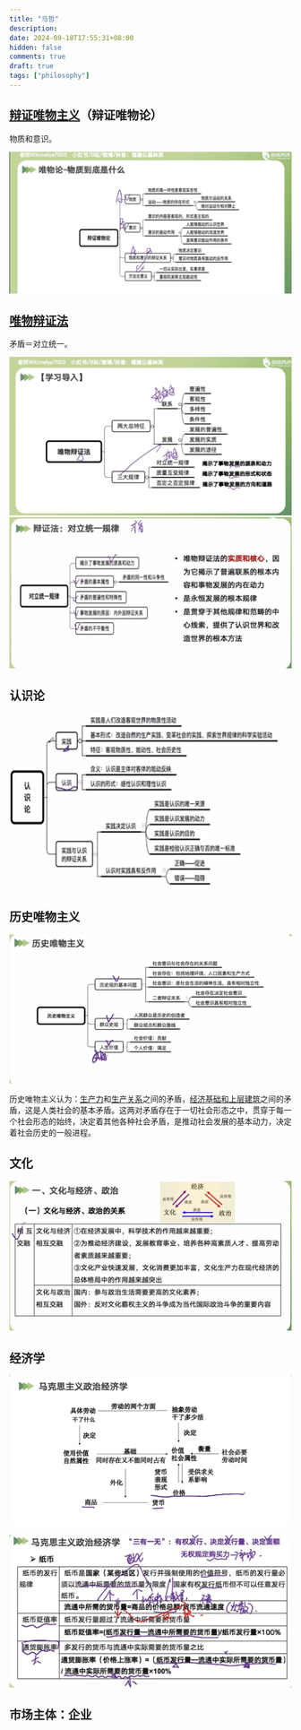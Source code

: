 ```yaml
---
title: "马哲"
description: 
date: 2024-09-18T17:55:31+08:00
hidden: false
comments: true
draft: true
tags: ["philosophy"]
---
```

## [辩证唯物主义](https://zh.wikipedia.org/wiki/%E8%BE%A9%E8%AF%81%E5%94%AF%E7%89%A9%E4%B8%BB%E4%B9%89)（辩证唯物论）

物质和意识。

![1726714781471](image/马哲/1726714781471.png)

## [唯物辩证法](https://zh.wikipedia.org/wiki/%E5%94%AF%E7%89%A9%E8%BE%A9%E8%AF%81%E6%B3%95)

矛盾＝对立统一。

![1726715117551](image/马哲/1726715117551.png)![1726715254074](image/马哲/1726715254074.png)

## 认识论

![1726715442370](image/马哲/1726715442370.png)

## 历史唯物主义

![1726727093170](image/马哲/1726727093170.png)

历史唯物主义认为：[生产力](https://zh.wikipedia.org/wiki/%E7%94%9F%E4%BA%A7%E5%8A%9B%E7%90%86%E8%AE%BA "生产力理论")和[生产关系](https://zh.wikipedia.org/wiki/%E7%94%9F%E4%BA%A7%E5%85%B3%E7%B3%BB "生产关系")之间的矛盾，[经济基础和上层建筑](https://zh.wikipedia.org/wiki/%E7%BB%8F%E6%B5%8E%E5%9F%BA%E7%A1%80%E5%92%8C%E4%B8%8A%E5%B1%82%E5%BB%BA%E7%AD%91 "经济基础和上层建筑")之间的矛盾，这是人类社会的基本矛盾。这两对矛盾存在于一切社会形态之中，贯穿于每一个社会形态的始终，决定着其他各种社会矛盾，是推动社会发展的基本动力，决定着社会历史的一般进程。

## 文化

![1726727147679](image/马哲/1726727147679.png)

## 经济学

![1726801660682](image/马哲/1726801660682.png)

![1726801731693](image/马哲/1726801731693.png)

## 市场主体：企业
